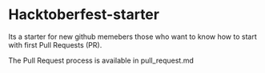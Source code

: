 # Hacktoberfest-starter
 
 Its a starter for new github memebers those who want to know how to start with first Pull Requests (PR).
 
 The Pull Request process is available in pull_request.md
